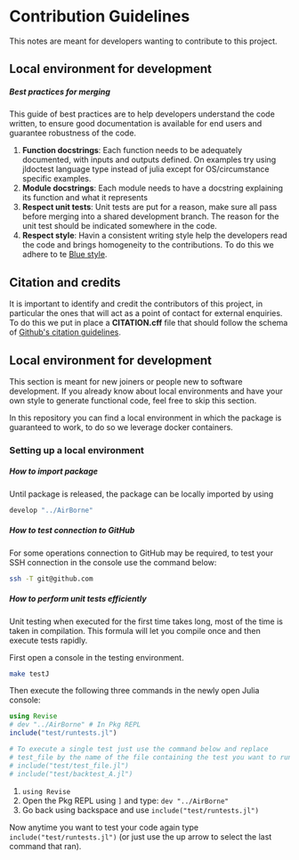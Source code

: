 # Contribution Guidelines
This notes are meant for developers wanting to contribute to this project.

## Local environment for development

##### Best practices for merging
This guide of best practices are to help developers understand the code written, to ensure good documentation is available for end users and guarantee robustness of the code.

1. **Function docstrings**: Each function needs to be adequately documented, with inputs and outputs defined. On examples try using jldoctest language type instead of julia except for OS/circumstance specific examples.
1. **Module docstrings**: Each module needs to have a docstring explaining its function and what it represents
1. **Respect unit tests**: Unit tests are put for a reason, make sure all pass before merging into a shared development branch. The reason for the unit test should be indicated somewhere in the code.
1. **Respect style**: Havin a consistent writing style help the developers read the code and brings homogeneity to the contributions. To do this we adhere to te [Blue style](https://github.com/invenia/BlueStyle). 

## Citation and credits

It is important to identify and credit the contributors of this project, in particular the ones that will act as a point of contact for external enquiries. To do this we put in place a **CITATION.cff** file that should follow the schema of [Github's citation guidelines](https://github.com/citation-file-format/citation-file-format/blob/main/schema-guide.md). 

## Local environment for development
This section is meant for new joiners or people new to software development. If you already know about local environments and have your own style to generate functional code, feel free to skip this section.

In this repository you can find a local environment in which the package is guaranteed to work, to do so we leverage docker containers.

### Setting up a local environment


##### How to import package 
Until package is released, the package can be locally imported by using 
```bash
develop "../AirBorne"
```

##### How to test connection to GitHub
For some operations connection to GitHub may be required, to test your SSH connection in the console use the command below: 
```bash
ssh -T git@github.com
```
##### How to perform unit tests efficiently
Unit testing when executed for the first time takes long, most of the time is taken in compilation. This formula will let you compile once and then execute tests rapidly.

First open a console in the testing environment.
```bash
make testJ
```

Then execute the following three commands in the newly open Julia console:
```julia
using Revise
# dev "../AirBorne" # In Pkg REPL
include("test/runtests.jl")

# To execute a single test just use the command below and replace 
# test_file by the name of the file containing the test you want to run.
# include("test/test_file.jl")
# include("test/backtest_A.jl")
```
1. `using Revise`
2. Open the Pkg REPL using `]` and type: `dev "../AirBorne"`
3. Go back using backspace and use `include("test/runtests.jl")`

Now anytime you want to test your code again type `include("test/runtests.jl")` (or just use the up arrow to select the last command that ran).


